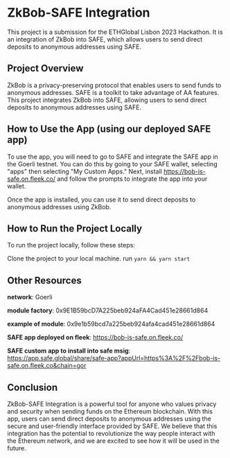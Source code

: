 # ZkBob-SAFE Integration
This project is a submission for the ETHGlobal Lisbon 2023 Hackathon. It is an integration of ZkBob into SAFE, which allows users to send direct deposits to anonymous addresses using SAFE.

## Project Overview
ZkBob is a privacy-preserving protocol that enables users to send funds to anonymous addresses. SAFE is a toolkit to take advantage of AA features. This project integrates ZkBob into SAFE, allowing users to send direct deposits to anonymous addresses using SAFE.

## How to Use the App (using our deployed SAFE app)
To use the app, you will need to go to SAFE and integrate the SAFE app in the Goerli testnet. You can do this by going to your SAFE wallet, selecting "apps" then selecting "My Custom Apps." Next, install https://bob-is-safe.on.fleek.co/ and follow the prompts to integrate the app into your wallet.

Once the app is installed, you can use it to send direct deposits to anonymous addresses using ZkBob.

## How to Run the Project Locally
To run the project locally, follow these steps:

Clone the project to your local machine.
run `yarn && yarn start`

## Other Resources
**network**: Goerli

**module factory**: 0x9E1B59bcD7A225beb924aFA4Cad451e28661d864

**example of module**: 0x9e1b59bcd7a225beb924afa4cad451e28661d864

**SAFE app deployed on fleek**: https://bob-is-safe.on.fleek.co/

**SAFE custom app to install into safe msig**: https://app.safe.global/share/safe-app?appUrl=https%3A%2F%2Fbob-is-safe.on.fleek.co&chain=gor


## Conclusion
ZkBob-SAFE Integration is a powerful tool for anyone who values privacy and security when sending funds on the Ethereum blockchain. With this app, users can send direct deposits to anonymous addresses using the secure and user-friendly interface provided by SAFE. We believe that this integration has the potential to revolutionize the way people interact with the Ethereum network, and we are excited to see how it will be used in the future.
